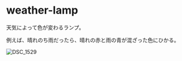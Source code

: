 # weather-lamp
天気によって色が変わるランプ。  

例えば、晴れのち雨だったら、晴れの赤と雨の青が混ざった色にひかる。

![DSC_1529](https://user-images.githubusercontent.com/56382189/96673271-17822680-13a1-11eb-8de5-a9fec9c40dc1.JPG)

